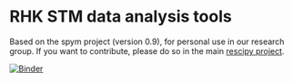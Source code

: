 # RHK STM data analysis tools

Based on the spym project (version 0.9), for personal use in our research group. If you want to contribute, please do so in the main [rescipy project](https://github.com/rescipy-project/spym).

[![Binder](https://mybinder.org/badge_logo.svg)](https://mybinder.org/v2/gh/zrbyte/rhkpy/HEAD)